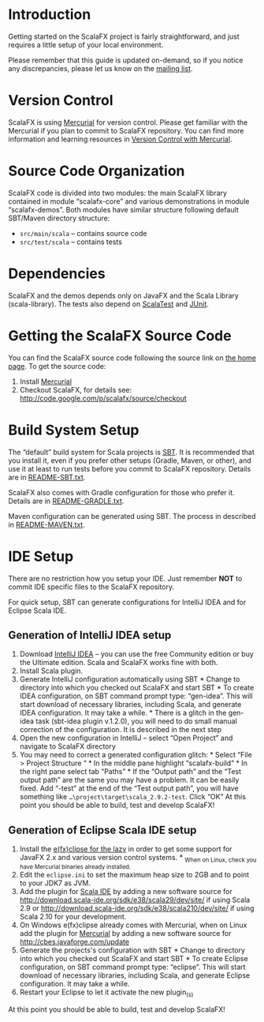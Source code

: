 

# Introduction #

Getting started on the ScalaFX project is fairly straightforward, and just requires a little setup of your local environment.

Please remember that this guide is updated on-demand, so if you notice any discrepancies, please let us know on the [mailing list](https://groups.google.com/group/scalafx-users/).

# Version Control #
ScalaFX is using [Mercurial](http://mercurial.selenic.com/) for version control. Please get familiar with the Mercurial if you plan to commit to ScalaFX repository. You can find more information and learning resources in [Version Control with Mercurial](VersionControlWithHg.md).

# Source Code Organization #
ScalaFX code is divided into two modules: the main ScalaFX library contained in module “scalafx-core” and various demonstrations in module “scalafx-demos”. Both modules have similar structure following default SBT/Maven directory structure:

  * `src/main/scala` – contains source code
  * `src/test/scala` – contains tests

# Dependencies #
ScalaFX and the demos depends only on JavaFX and the Scala Library (scala-library). The tests also depend on [ScalaTest](http://www.scalatest.org/) and [JUnit](http://www.junit.org/).

# Getting the ScalaFX Source Code #
You can find the ScalaFX source code following the source link on [the home page](http://scalafx.org). To get the source code:

  1. Install [Mercurial](http://mercurial.selenic.com/)
  1. Checkout ScalaFX, for details see: http://code.google.com/p/scalafx/source/checkout

# Build System Setup #
The “default” build system for Scala projects is [SBT](http://www.scala-sbt.org/). It is recommended that you install it, even if you prefer other setups (Gradle, Maven, or other), and use it at least to run tests before you commit to ScalaFX repository. Details are in [README-SBT.txt](http://code.google.com/p/scalafx/source/browse/README-SBT.txt).

ScalaFX also comes with Gradle configuration for those who prefer it. Details are in [README-GRADLE.txt](http://code.google.com/p/scalafx/source/browse/README-GRADLE.txt).

Maven configuration can be generated using SBT. The process in described in [README-MAVEN.txt](http://code.google.com/p/scalafx/source/browse/README-MAVEN.txt).

# IDE Setup #
There are no restriction how you setup your IDE. Just remember **NOT** to commit IDE specific files to the ScalaFX repository.

For quick setup, SBT can generate configurations for IntelliJ IDEA and for Eclipse Scala IDE.

## Generation of IntelliJ IDEA setup ##
  1. Download [IntelliJ IDEA](https://www.jetbrains.com/idea/) – you can use the free Community edition or buy the Ultimate edition. Scala and ScalaFX works fine with both.
  1. Install Scala plugin.
  1. Generate IntelliJ configuration automatically using SBT
    * Change to directory into which you checked out ScalaFX and start SBT
    * To create IDEA configuration, on SBT command prompt type: “gen-idea”. This will start download of necessary libraries, including Scala, and generate IDEA configuration. It may take a while.
    * There is a glitch in the gen-idea task (sbt-idea plugin v.1.2.0), you will need to do small manual correction of the configuration. It is described in the next step
  1. Open the new configuration in IntelliJ – select “Open Project” and navigate to ScalaFX directory
  1. You may need to correct a generated configuration glitch:
    * Select “File > Project Structure “
    * In the middle pane highlight “scalafx-build”
    * In the right pane select tab “Paths”
    * If the “Output path” and the “Test output path” are the same you may have a problem. It can be easily fixed. Add “-test” at the end of the “Test output path”, you will have something like `…\project\target\scala_2.9.2-test`. Click “OK”
At this point you should be able to build, test and develop ScalaFX!

## Generation of Eclipse Scala IDE setup ##
  1. Install the [e(fx)clipse for the lazy](http://efxclipse.org/install.html#for-the-lazy) in order to get some support for JavaFX 2.x and various version control systems.
    * <sub>When on Linux, check you have Mercurial binaries already installed.</sub>
  1. Edit the `eclipse.ini` to set the maximum heap size to 2GB and to point to your JDK7 as JVM.
  1. Add the plugin for [Scala IDE](http://scala-ide.org/download/milestone.html#update_site_for_eclipse_3842_juno) by adding a new software source for http://download.scala-ide.org/sdk/e38/scala29/dev/site/ if using Scala 2.9 or http://download.scala-ide.org/sdk/e38/scala210/dev/site/ if using Scala 2.10 for your development.
  1. On Windows e(fx)clipse already comes with Mercurial, when on Linux add the plugin for [Mercurial](http://javaforge.com/project/HGE) by adding a new software source for http://cbes.javaforge.com/update
  1. Generate the projects's configuration with SBT
    * Change to directory into which you checked out ScalaFX and start SBT
    * To create Eclipse configuration, on SBT command prompt type: “eclipse”. This will start download of necessary libraries, including Scala, and generate Eclipse configuration. It may take a while.
  1. Restart your Eclipse to let it activate the new plugin<sub>(s)</sub>


At this point you should be able to build, test and develop ScalaFX!
